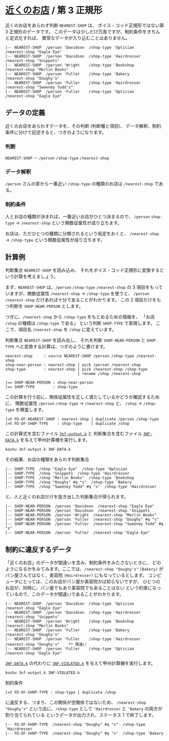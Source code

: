 # [近くのお店][top] / 第 3 正規形


近くのお店をあらわす判断 `NEAREST-SHOP` は、
ボイス・コッド正規形ではない第 3 正規形のデータです。
このデータは少しだけ冗長ですが、制約条件をきちんと定式化すれば、
異常なデータが入り込むことはありません。

    |-- NEAREST-SHOP  /person 'Davidson  /shop-type 'Optician     /nearest-shop "Eagle Eye"
    |-- NEAREST-SHOP  /person 'Davidson  /shop-type 'Hairdresser  /nearest-shop "Snippets"
    |-- NEAREST-SHOP  /person 'Wright    /shop-type 'Bookshop     /nearest-shop "Merlin Books"
    |-- NEAREST-SHOP  /person 'Fuller    /shop-type 'Bakery       /nearest-shop "Doughy's"
    |-- NEAREST-SHOP  /person 'Fuller    /shop-type 'Hairdresser  /nearest-shop "Sweeney Todd's"
    |-- NEAREST-SHOP  /person 'Fuller    /shop-type 'Optician     /nearest-shop "Eagle Eye"



## データの定義

近くのお店をあらわすデータを、その判断 (判断種と項目)、
データ解釈、制約条件に分けて記述すると、つぎのようになります。


### 判断

`NEAREST-SHOP` --
`/person` `/shop-type` `/nearest-shop`

### データ解釈

`/person` さんの家から一番近い `/shop-type` の種類のお店は
`/nearest-shop` である。

### 制約条件

人とお店の種類が決まれば、一番近いお店がひとつ決まるので、
`/person` `shop-type` → `/nearest-shop` という関数従属性が成り立ちます。

お店は、ただひとつの種類に分類されるという仮定をおくと、
`/nearest-shop` → `/shop-type` という関数従属性が成り立ちます。



## 計算例

判断集合 `NEAREST-SHOP` を読み込み、
それをボイス・コッド正規形に変換するという計算を考えましょう。

まず、`NEAREST-SHOP` は、`/person` `/shop-type` `/nearest-shop` の
3 項目をもっていますが、関数従属性 `/nearest-shop` → `/shop-type` を使うと、
`/person` `/nearest-shop` だけあれば十分であることがわかります。
この 2 項目だけをもつ判断を `SHOP-NEAR-PERSON` とします。

つぎに、`/nearest-shop` から `/shop-type` をもとめるための情報を、
「お店 `/shop` の種類は `/shop-type` である」
という判断 `SHOP-TYPE` で表現します。
ここで、項目名 `/nearest-shop` を `/shop` に変えています。

判断集合 `NEAREST-SHOP` を読み出し、
それを判断 `SHOP-NEAR-PERSON` と `SHOP-TYPE`
へと変換する計算は、つぎのように書けます。

    nearest-shop     : source NEAREST-SHOP /person /shop-type /nearest-shop
    shop-near-person : nearest-shop | pick /person /nearest-shop
    shop-type        : nearest-shop | pick /nearest-shop /shop-type 
                                    | rename /shop /nearest-shop

    |== SHOP-NEAR-PERSON : shop-near-person
    |== SHOP-TYPE        : shop-type 

この計算を行う前に、関係従属性を正しく満たしているかどうか確認するために、
関数従属性 `/person` `/shop-type` → `/nearest-shop` と、
`/shop` → `/shop-type` を検査します。

    |=V FD-OF-NEAREST-SHOP : nearest-shop | duplicate /person /shop-type
    |=V FD-OF-SHOP-TYPE    : shop-type    | duplicate /shop

この計算式を含むファイル [`3nf-output.k`][3nf-output] と
判断集合を含むファイル [`3NF-DATA.k`][3NF-DATA] を与えて甲州計算機を実行します。

    koshu 3nf-output.k 3NF-DATA.k

その結果、お店の種類をあらわす判断集合

    |-- SHOP-TYPE  /shop "Eagle Eye"  /shop-type 'Optician
    |-- SHOP-TYPE  /shop 'Snippets  /shop-type 'Hairdresser
    |-- SHOP-TYPE  /shop "Merlin Books"  /shop-type 'Bookshop
    |-- SHOP-TYPE  /shop "Doughy" #q "s"  /shop-type 'Bakery
    |-- SHOP-TYPE  /shop "Sweeney Todd" #q "s"  /shop-type 'Hairdresser

と、人と近くのお店だけを抜き出した判断集合が得られます。

    |-- SHOP-NEAR-PERSON  /person 'Davidson  /nearest-shop "Eagle Eye"
    |-- SHOP-NEAR-PERSON  /person 'Davidson  /nearest-shop 'Snippets
    |-- SHOP-NEAR-PERSON  /person 'Wright  /nearest-shop "Merlin Books"
    |-- SHOP-NEAR-PERSON  /person 'Fuller  /nearest-shop "Doughy" #q "s"
    |-- SHOP-NEAR-PERSON  /person 'Fuller  /nearest-shop "Sweeney Todd" #q "s"
    |-- SHOP-NEAR-PERSON  /person 'Fuller  /nearest-shop "Eagle Eye"



## 制約に違反するデータ

「近くのお店」のデータが間違いを含み、制約条件をみたさないときに、
どのようになるかをみてみます。ここでは、`/nearest-shop "Doughy's"` `(Bakery)`
がパン屋さんではなく、美容院 `(Hairdresser)` にもなっているとします。
コンピュータにとっては、このお店がパン屋か美容院かは知らないですが、
ひとつのお店が、同時に、パン屋でもあり美容院でもあることはない
という約束になっているので、このデータが間違いであることがわかります。

    |-- NEAREST-SHOP  /person 'Davidson  /shop-type 'Optician     /nearest-shop "Eagle Eye"
    |-- NEAREST-SHOP  /person 'Davidson  /shop-type 'Hairdresser  /nearest-shop "Snippets"
    |-- NEAREST-SHOP  /person 'Wright    /shop-type 'Bookshop     /nearest-shop "Merlin Books"
    |-- NEAREST-SHOP  /person 'Fuller    /shop-type 'Bakery       /nearest-shop "Doughy's"
    |-- NEAREST-SHOP  /person 'Fuller    /shop-type 'Hairdresser  /nearest-shop "Doughy's"    ** 間違い
    |-- NEAREST-SHOP  /person 'Fuller    /shop-type 'Optician     /nearest-shop "Eagle Eye"

[`3NF-DATA.k`][3NF-DATA] の代わりに
[`3NF-VIOLATED.k`][3NF-VIOLATED] を与えて甲州計算機を実行します。

    koshu 3nf-output.k 3NF-VIOLATED.k

制約条件

    |=V FD-OF-SHOP-TYPE : shop-type | duplicate /shop

に違反する、つまり、この関係が空関係ではないため、
`/nearest-shop "Doughy's"` という店に、`/shop-type` として
`'Hairdresser` と `'Bakery` の両方が割り当てられている
というデータが出力され、ステータス 1 で終了します。

    |-- FD-OF-SHOP-TYPE  /nearest-shop "Doughy" #q "s"  /shop-type 'Hairdresser
    |-- FD-OF-SHOP-TYPE  /nearest-shop "Doughy" #q "s"  /shop-type 'Bakery



[Wikipedia]:     http://en.wikipedia.org/wiki/Boyce-Codd_normal_form
[top]:           .
[3NF]:           3NF.md
[3NF-DATA]:      3NF-DATA.k
[3NF-VIOLATED]:  3NF-VIOLATED.k
[3nf-output]:    3nf-output.k

